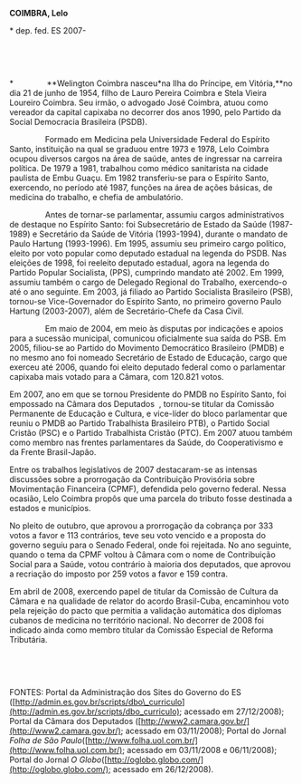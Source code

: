 **COIMBRA, Lelo**

\* dep. fed. ES 2007-

 

 

*               **Welington Coimbra nasceu*na Ilha do Príncipe, em
Vitória,**no dia 21 de junho de 1954, filho de Lauro Pereira Coimbra e
Stela Vieira Loureiro Coimbra. Seu irmão, o advogado José Coimbra, atuou
como vereador da capital capixaba no decorrer dos anos 1990, pelo
Partido da Social Democracia Brasileira (PSDB).

                Formado em Medicina pela Universidade Federal do
Espírito Santo, instituição na qual se graduou entre 1973 e 1978, Lelo
Coimbra ocupou diversos cargos na área de saúde, antes de ingressar na
carreira política. De 1979 a 1981, trabalhou como médico sanitarista na
cidade paulista de Embu Guaçu. Em 1982 transferiu-se para o Espírito
Santo, exercendo, no período até 1987, funções na área de ações básicas,
de medicina do trabalho, e chefia de ambulatório.

                Antes de tornar-se parlamentar, assumiu cargos
administrativos de destaque no Espírito Santo: foi Subsecretário de
Estado da Saúde (1987-1989) e Secretário da Saúde de Vitória
(1993-1994), durante o mandato de Paulo Hartung (1993-1996). Em 1995,
assumiu seu primeiro cargo político, eleito por voto popular como
deputado estadual na legenda do PSDB. Nas eleições de 1998, foi reeleito
deputado estadual, agora na legenda do Partido Popular Socialista,
(PPS), cumprindo mandato até 2002. Em 1999, assumiu também o cargo de
Delegado Regional do Trabalho, exercendo-o até o ano seguinte. Em 2003,
já filiado ao Partido Socialista Brasileiro (PSB), tornou-se
Vice-Governador do Espírito Santo, no primeiro governo Paulo Hartung
(2003-2007), além de Secretário-Chefe da Casa Civil.

                Em maio de 2004, em meio às disputas por indicações e
apoios para a sucessão municipal, comunicou oficialmente sua saída do
PSB. Em 2005, filiou-se ao Partido do Movimento Democrático Brasileiro
(PMDB) e no mesmo ano foi nomeado Secretário de Estado de Educação,
cargo que exerceu até 2006, quando foi eleito deputado federal como o
parlamentar capixaba mais votado para a Câmara, com 120.821 votos.

Em 2007, ano em que se tornou Presidente do PMDB no Espírito Santo, foi
empossado na Câmara dos Deputados  , tornou-se titular da Comissão
Permanente de Educação e Cultura, e vice-líder do bloco parlamentar que
reuniu o PMDB ao Partido Trabalhista Brasileiro PTB), o Partido Social
Cristão (PSC) e o Partido Trabalhista Cristão (PTC). Em 2007 atuou
também como membro nas frentes parlamentares da Saúde, do Cooperativismo
e da Frente Brasil-Japão.

Entre os trabalhos legislativos de 2007 destacaram-se as intensas
discussões sobre a prorrogação da Contribuição Provisória sobre
Movimentação Financeira (CPMF), defendida pelo governo federal. Nessa
ocasião, Lelo Coimbra propôs que uma parcela do tributo fosse destinada
a estados e municípios.

No pleito de outubro, que aprovou a prorrogação da cobrança por 333
votos a favor e 113 contrários, teve seu voto vencido e a proposta do
governo seguiu para o Senado Federal, onde foi rejeitada. No ano
seguinte, quando o tema da CPMF voltou à Câmara com o nome de
Contribuição Social para a Saúde, votou contrário à maioria dos
deputados, que aprovou a recriação do imposto por 259 votos a favor e
159 contra.

Em abril de 2008, exercendo papel de titular da Comissão de Cultura da
Câmara e na qualidade de relator do acordo Brasil-Cuba, encaminhou voto
pela rejeição do pacto que permitia a validação automática dos diplomas
cubanos de medicina no território nacional. No decorrer de 2008 foi
indicado ainda como membro titular da Comissão Especial de Reforma
Tributária.

 

 

FONTES: Portal da Administração dos Sites do Governo do ES
([http://admin.es.gov.br/scripts/dbo\_curriculo](http://admin.es.gov.br/scripts/dbo_curriculo);
acessado em 27/12/2008); Portal da Câmara dos Deputados
([http://www2.camara.gov.br/](http://www2.camara.gov.br/); acessado em
03/11/2008); Portal do Jornal *Folha de São
Paulo*([http://www.folha.uol.com.br/](http://www.folha.uol.com.br/);
acessado em 03/11/2008 e 06/11/2008); Portal do Jornal *O
Globo*([http://oglobo.globo.com/](http://oglobo.globo.com/); acessado em
26/12/2008).

 

 
